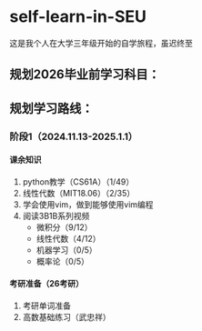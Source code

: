 # self-learn-in-SEU
这是我个人在大学三年级开始的自学旅程，虽迟终至
## 规划2026毕业前学习科目：


## 规划学习路线：
### 阶段1（2024.11.13-2025.1.1）
#### 课余知识
1. python教学（CS61A）（1/49）
2. 线性代数（MIT18.06）（2/35）
3. 学会使用vim，做到能够使用vim编程
4. 阅读3B1B系列视频
   * 微积分（9/12）
   * 线性代数（4/12）
   * 机器学习（0/5）
   * 概率论（0/5）
#### 考研准备（26考研）
1. 考研单词准备
2. 高数基础练习（武忠祥）
